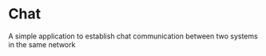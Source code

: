 # Chat
A simple application to establish chat communication between two systems in the same network

